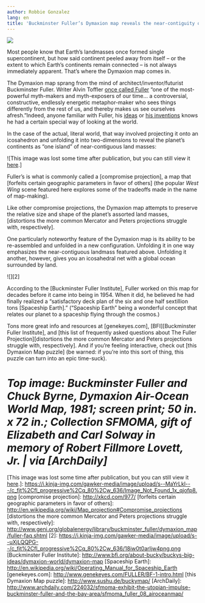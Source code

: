 ```yaml
---
author: Robbie Gonzalez
lang: en
title: 'Buckminster Fuller’s Dymaxion map reveals the near-contiguity of Earth’s continents'
---
```


![][1]

Most people know that Earth’s landmasses once formed single supercontinent, but how said continent peeled away from itself – or the extent to which Earth’s continents remain connected – is not always immediately apparent. That’s where the Dymaxion map comes in.

The Dymaxion map sprang from the mind of architect/inventor/futurist Buckminster Fuller. Writer Alvin Toffler [once called Fuller] “one of the most-powerful myth-makers and myth-exposers of our time… a controversial, constructive, endlessly energetic metaphor-maker who sees things differently from the rest of us, and thereby makes us see ourselves afresh.”Indeed, anyone familiar with Fuller, his [ideas] or [his inventions] knows he had a certain special way of looking at the world.

In the case of the actual, literal world, that way involved projecting it onto an icosahedron and unfolding it into two-dimensions to reveal the planet’s continents as “one island” of near-contiguous land masses:

![This image was lost some time after publication, but you can still view it [here].]

Fuller’s is what is commonly called a [compromise projection], a map that [forfeits certain geographic parameters in favor of others] (the popular *West Wing* scene featured here explores some of the tradeoffs made in the name of map-making).

Like other compromise projections, the Dymaxion map attempts to preserve the relative size and shape of the planet’s assorted land masses, [distortions the more common Mercator and Peters projections struggle with, respectively].

One particularly noteworthy feature of the Dymaxion map is its ability to be re-assembled and unfolded in a new configuration. Unfolding it in one way emphasizes the near-contiguous landmass featured above. Unfolding it another, however, gives you an icosahedral net with a global ocean surrounded by land.

![][2]

According to the [Buckminster Fuller Institute], Fuller worked on this map for decades before it came into being in 1954. When it did, he believed he had finally realized a “satisfactory deck plan of the six and one half sextillion tons [Spaceship Earth].” (“Spaceship Earth” being a wonderful concept that relates our planet to a spaceship flying through the cosmos.)

Tons more great info and resources at [genekeyes.com], [BFI][Buckminster Fuller Institute], and [this list of frequently asked questions about The Fuller Projection][distortions the more common Mercator and Peters projections struggle with, respectively]. And if you’re feeling interactive, check out [this Dymaxion Map puzzle] (be warned: if you’re into this sort of thing, this puzzle can turn into an epic time-suck).

*Top image: Buckminster Fuller and Chuck Byrne, Dymaxion Air-Ocean World Map, 1981; screen print; 50 in. x 72 in.; Collection SFMOMA, gift of Elizabeth and Carl Solway in memory of Robert Fillmore Lovett, Jr. \| via [ArchDaily]*
====================================================================================================================================================================================================================================

  [1]: https://i.kinja-img.com/gawker-media/image/upload/s--n7OuJPrh--/c_scale%2Cfl_progressive%2Cq_80%2Cw_800/18iw2vvivjz7kjpg.jpg
  [once called Fuller]: http://www.brainpickings.org/index.php/2013/03/08/buckminster-fuller-synergetics/
  [ideas]: http://en.wikipedia.org/wiki/Spaceship_Earth
  [his inventions]: https://www.google.com/search?tbo=p&tbm=pts&hl=en&q=%22inventor:+richard+buckminster+fuller%22
  [here]: http://web.archive.org/web/20160804020934/https://upload.wikimedia.org/wikipedia/commons/b/bb/Dymaxion_2003_animation_small1.gif
  [This image was lost some time after publication, but you can still view it [here].]: https://i.kinja-img.com/gawker-media/image/upload/s--MaYrLkl---/c_fit%2Cfl_progressive%2Cq_80%2Cw_636/Image_Not_Found_1x_qjofp8.png
  [compromise projection]: http://xkcd.com/977/
  [forfeits certain geographic parameters in favor of others]: http://en.wikipedia.org/wiki/Map_projection#Compromise_projections
  [distortions the more common Mercator and Peters projections struggle with, respectively]: http://www.geni.org/globalenergy/library/buckminster_fuller/dymaxion_map/fuller-faq.shtml
  [2]: https://i.kinja-img.com/gawker-media/image/upload/s--uXjLQQPG--/c_fit%2Cfl_progressive%2Cq_80%2Cw_636/18iw0t0arljw4png.png
  [Buckminster Fuller Institute]: http://www.bfi.org/about-bucky/buckys-big-ideas/dymaxion-world/dymaxion-map
  [Spaceship Earth]: http://en.wikipedia.org/wiki/Operating_Manual_for_Spaceship_Earth
  [genekeyes.com]: http://www.genekeyes.com/FULLER/BF-1-intro.html
  [this Dymaxion Map puzzle]: http://www.sushu.de/buckymap/
  [ArchDaily]: http://www.archdaily.com/224032/sfmoma-exhibit-the-utopian-impulse-buckminster-fuller-and-the-bay-area/sfmoma_fuller_08_airoceanmap/
